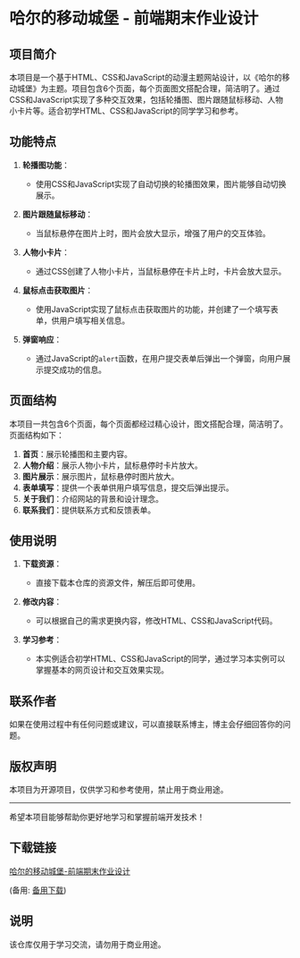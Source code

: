 # 哈尔的移动城堡 - 前端期末作业设计

## 项目简介

本项目是一个基于HTML、CSS和JavaScript的动漫主题网站设计，以《哈尔的移动城堡》为主题。项目包含6个页面，每个页面图文搭配合理，简洁明了。通过CSS和JavaScript实现了多种交互效果，包括轮播图、图片跟随鼠标移动、人物小卡片等。适合初学HTML、CSS和JavaScript的同学学习和参考。

## 功能特点

1. **轮播图功能**：
   - 使用CSS和JavaScript实现了自动切换的轮播图效果，图片能够自动切换展示。

2. **图片跟随鼠标移动**：
   - 当鼠标悬停在图片上时，图片会放大显示，增强了用户的交互体验。

3. **人物小卡片**：
   - 通过CSS创建了人物小卡片，当鼠标悬停在卡片上时，卡片会放大显示。

4. **鼠标点击获取图片**：
   - 使用JavaScript实现了鼠标点击获取图片的功能，并创建了一个填写表单，供用户填写相关信息。

5. **弹窗响应**：
   - 通过JavaScript的`alert`函数，在用户提交表单后弹出一个弹窗，向用户展示提交成功的信息。

## 页面结构

本项目一共包含6个页面，每个页面都经过精心设计，图文搭配合理，简洁明了。页面结构如下：

1. **首页**：展示轮播图和主要内容。
2. **人物介绍**：展示人物小卡片，鼠标悬停时卡片放大。
3. **图片展示**：展示图片，鼠标悬停时图片放大。
4. **表单填写**：提供一个表单供用户填写信息，提交后弹出提示。
5. **关于我们**：介绍网站的背景和设计理念。
6. **联系我们**：提供联系方式和反馈表单。

## 使用说明

1. **下载资源**：
   - 直接下载本仓库的资源文件，解压后即可使用。

2. **修改内容**：
   - 可以根据自己的需求更换内容，修改HTML、CSS和JavaScript代码。

3. **学习参考**：
   - 本实例适合初学HTML、CSS和JavaScript的同学，通过学习本实例可以掌握基本的网页设计和交互效果实现。

## 联系作者

如果在使用过程中有任何问题或建议，可以直接联系博主，博主会仔细回答你的问题。

## 版权声明

本项目为开源项目，仅供学习和参考使用，禁止用于商业用途。

---

希望本项目能够帮助你更好地学习和掌握前端开发技术！

## 下载链接
[哈尔的移动城堡-前端期末作业设计](https://pan.quark.cn/s/8118f6dcaa5d) 

(备用: [备用下载](https://pan.baidu.com/s/1zeyivPIfuKYTRyxbST9dzg?pwd=1234))

## 说明

该仓库仅用于学习交流，请勿用于商业用途。
